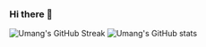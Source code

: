 ### Hi there 👋


![Umang's GitHub Streak](https://github-readme-streak-stats.herokuapp.com?user=robonetphy&date_format=M%20j%5B%2C%20Y%5D)
![Umang's GitHub stats](https://github-readme-stats.vercel.app/api?username=robonetphy&count_private=true&show_icons=true)
